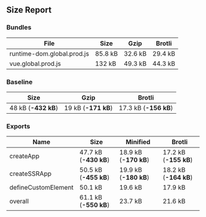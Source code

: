 ## Size Report

### Bundles

| File                       | Size    | Gzip    | Brotli  |
| -------------------------- | ------- | ------- | ------- |
| runtime-dom.global.prod.js | 85.8 kB | 32.6 kB | 29.4 kB |
| vue.global.prod.js         | 132 kB  | 49.3 kB | 44.3 kB |

### Baseline

| Size                | Gzip                | Brotli                |
| ------------------- | ------------------- | --------------------- |
| 48 kB (**-432 kB**) | 19 kB (**-171 kB**) | 17.3 kB (**-156 kB**) |


### Exports

| Name                | Size                  | Minified              | Brotli                |
| ------------------- | --------------------- | --------------------- | --------------------- |
| createApp           | 47.7 kB (**-430 kB**) | 18.9 kB (**-170 kB**) | 17.2 kB (**-155 kB**) |
| createSSRApp        | 50.5 kB (**-455 kB**) | 19.9 kB (**-180 kB**) | 18.2 kB (**-164 kB**) |
| defineCustomElement | 50.1 kB               | 19.6 kB               | 17.9 kB               |
| overall             | 61.1 kB (**-550 kB**) | 23.7 kB               | 21.6 kB               |

